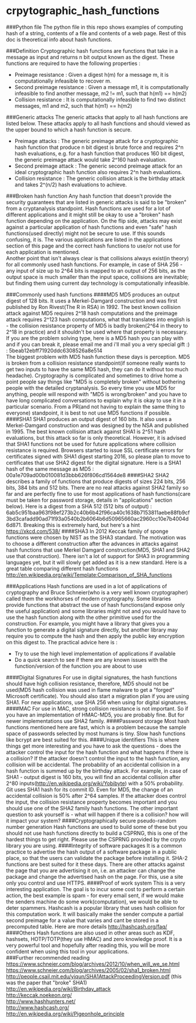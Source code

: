 # crpytographic_hash_functions
###Python file
The python file in this repo shows examples of computing hash of a string, contents of a file and contents of a web page. Rest of this doc is theoretical info about hash functions.

###Definition
Cryptographic hash functions are functions that take in a message as input and returns n bit output known as the digest. These functions are required to have the following properties :
* Preimage resistance : Given a digest h(m) for a message m, it is computationally infeasible to recover m. 
* Second preimage resistance : Given a message m1, it is computationally infeasible to find another message, m2 != m1, such that h(m1) == h(m2) 
* Collision resistance : It is computationally infeasible to find two distinct messages, m1 and m2, such that h(m1) == h(m2)

###Generic attacks
The generic attacks that apply to all hash functions are listed below. These attacks apply to all hash functions and should viewed as the upper bound to which a hash function is secure. 
* Preimage attacks : The generic preimage attack for a cryptographic hash function that produce n bit digest is brute force and requires 2^n hash evaluations, e.g. for a hash function that produces 160 bit digest, the generic preimage attack would take 2^160 hash evaluation. 
* Second preimage attack : The generic second preimage attack for an ideal cryptographic hash function also requires 2^n hash evaluations. 
* Collision resistance : The generic collision attack is the birthday attack and takes 2^(n/2) hash evaluations to achieve. 

###Broken hash function
Any hash function that doesn't provide the security guarantees that are listed in generic attacks is said to be "broken" from a cryptanalysis standpoint. Hash functions are used for a lot of different applications and it might still be okay to use a "broken" hash function depending on the application. On the flip side, attacks may exist against a particular application of hash functions and even "safe" hash functions(used directly) might not be secure to use. If this sounds confusing, it is. The various applications are listed in the applications section of this page and the correct hash functions to use/or not use for each application is mentioned.  
Another point that isn't always clear is that collisions always exist(in theory) for all commonly used hash functions. For example, in case of SHA 256 - any input of size up to 2^64 bits is mapped to an output of 256 bits, as the output space is much smaller than the input space, collisions are inevitable; but finding them using current day technology is computationally infeasible.

###Commonly used hash functions
####MD5 
MD5 produces an output digest of 128 bits. It uses a Merkel-Damgard construction and was first published by Ron Rivest(The R in RSA) in 1992. The best known collision attack against MD5 requires 2^18 hash computations and the preimage attack requires 2^123 hash computations, what that translates into english is - the collision resistance property of MD5 is badly broken(2^64 in theory to 2^18 in practice) and it shouldn't be used where that property is necessary. If you are the problem solving type, here is a MD5 hash you can play with and if you can break it, please email me and i'll mail you a very special gift :) : 5beab12ebff71920ddc6308526a8e514  
The biggest problem with MD5 hash function these days is perception. MD5 is broken from a collision resistance standpoint(if someone really wants to get two inputs to have the same MD5 hash, they can do it without too much headache). Cryptography is complicated and sometimes to drive home a point people say things like "MD5 is completely broken" without bothering people with the detailed cryptanalysis. So every time you use MD5 for anything, people will respond with "MD5 is wrong/broken" and you have to have long complicated conversations to explain why it is okay to use it in a particular scenario. From a PR(and not having to explain the same thing to everyone) standpoint, it is best to not use MD5 functions if possible. 
####SHA1
SHA1 produces an output digest of 160 bits. It also uses a Merkel-Damgard construction and was designed by the NSA and published in 1995. The best known collision attack against SHA1 is 2^51 hash evaluations, but this attack so far is only theoretical. However, it is advised that SHA1 functions not be used for future applications where collision resistance is required. Browsers started to issue SSL certificate errors for certificates signed with SHA1 digest starting 2016, so please plan to move to certificates that use SHA2 digest for the digital signature. Here is a SHA1 hash of the same message as MD5 : 00a1e709ad00b010081d3bbb626f806cd1564de8
####SHA2
SHA2 describes a family of functions that produce digests of sizes 224 bits, 256 bits, 384 bits and 512 bits. There are no real attacks against SHA2 family so far and are perfectly fine to use for most applications of hash functions(care must be taken for password storage, details in "applications" section below). Here is a digest from a SHA 512 (512 bits of output) : 6ab5c951baa963f98ef273b2c40b6b42f96ca40c1638b7153811aebe88fb9cf3bd3cafadd90ad71f93a0540b2b6064b6d50965660ac2960cc10e7b4004d6d871. Breaking this is extremely hard, but here's a hint https://xkcd.com/538/
####SHA3
In 2012 Keccak family of sponge functions were chosen by NIST as the SHA3 standard. The motivation was to choose a different construction after the advances in attacks against hash functions that use Merkel Damgard construction(MD5, SHA1 and SHA2 use that construction). There isn't a lot of support for SHA3 in programming languages yet, but it will slowly get added as it is a new standard. Here is a great table comparing different hash functions http://en.wikipedia.org/wiki/Template:Comparison_of_SHA_functions

###Applications
Hash functions are used in a lot of applications of cryptography and Bruce Schneier(who is a very well known cryptographer) called them the workhorses of modern cryptography. Some libraries provide functions that abstract the use of hash functions(and expose only the useful application) and some libraries might not and you would have to use the hash function along with the other primitive used for the construction. For example, you might have a library that gives you a function to generate a digital signature directly, but another library may require you to compute the hash and then apply the public key encryption on this digest to. The practical advice here is :
* Try to use the high level implementation of applications if available
* Do a quick search to see if there are any known issues with the function/version of the function you are about to use

####Digital Signatures
For use in digital signatures, the hash functions should have high collision resistance, therefore, MD5 should not be used(MD5 hash collision was used in flame malware to get a "forged" Microsoft certificate). You should also start a migration plan if you are using SHA1. For new applications, use SHA 256 when using for digital signatures. 
####MAC
For use in MAC, strong collision resistance is not important. So if you have an implementation of HMAC-MD5, you are probably fine. But for newer implementations use SHA2 family. 
####Password storage
Most hash functions mentioned here are fast, which is a problem because the sample space of passwords selected by most humans is tiny. Slow hash functions like bcrypt are best suited for this.
####Unique identifiers
This is where things get more interesting and you have to ask the questions - does the attacker control the input for the hash function and what happens if there is a collision?
If the attacker doesn't control the input to the hash function, any collision will be accidental. The probability of an accidental collision in a hash function is summed up by the birthday attack. For example, in case of SHA1 - output digest is 160 bits, you will find an accidental collision after 2^80 inputs(http://en.wikipedia.org/wiki/Yobibyte) with a 50% probability. Git uses SHA1 hash for its commit ID. Even for MD5, the change of an accidental collision is 50% after 2^64 samples. 
If the attacker does control the input, the collision resistance property becomes important and you should use one of the SHA2 family hash functions. The other important question to ask yourself is - what will happen if there is a collision? how will it impact your system?
####Cryptographically secure pseudo-random number generation
Hash functions are used to build some of these but you should not use hash functions directly to build a CSPRNG, this is one of the hardest things to get right. Please use the CSPRNG provided by the crpyto library you are using. 
####Integrity of software packages
It is a common practice to advertise the hash output of a software package in a public place, so that the users can validate the package before installing it. SHA-2 functions are best suited for it these days. There are other attacks against the page that you are advertising it on, i.e. an attacker can change the package and change the advertised hash on the page. For this, use a site only you control and use HTTPS. 
####Proof of work system
This is a very interesting application. The goal is to incur some cost to perform a certain action, the best example is spam - for every email sent, if we would make the senders machine do some work(computation), we would be able to deter spammers. Hashcash is a popular library that uses hash collision for this computation work. It will basically make the sender compute a partial second preimage for a value that varies and cant be stored in a precomputed table. Here are more details http://hashcash.org/faq/
####Others
Hash functions are also used in other areas such as KDF, hashsets, HOTP/TOTP(they use HMAC) and zero knowledge proof. It is a very powerful tool and hopefully after reading this, you will be more confident when using this tool in your applications.    
###Further recommended reading  
https://www.schneier.com/blog/archives/2012/10/when_will_we_se.html  
https://www.schneier.com/blog/archives/2005/02/sha1_broken.html  
http://people.csail.mit.edu/yiqun/SHA1AttackProceedingVersion.pdf (this was the paper that "broke" SHA1)  
http://en.wikipedia.org/wiki/Birthday_attack  
http://keccak.noekeon.org/  
http://www.hashhunters.net/  
http://www.hashcash.org/  
http://en.wikipedia.org/wiki/Pigeonhole_principle
